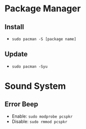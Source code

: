 # Package Manager
## Install
- `sudo pacman -S [package name]`
## Update 
- `sudo pacman -Syu`

# Sound System
## Error Beep
- Enable: `sudo modprobe pcspkr`
- Disable: `sudo rmmod pcspkr`